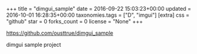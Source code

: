 +++
title = "dimgui_sample"
date = 2016-09-22 15:03:23+00:00
updated = 2016-10-01 16:28:35+00:00
taxonomies.tags = ["D", "imgui"]
[extra]
css = "github"
star = 0
forks_count = 0
license = "None"
+++

<https://github.com/ousttrue/dimgui_sample>

dimgui sample project
